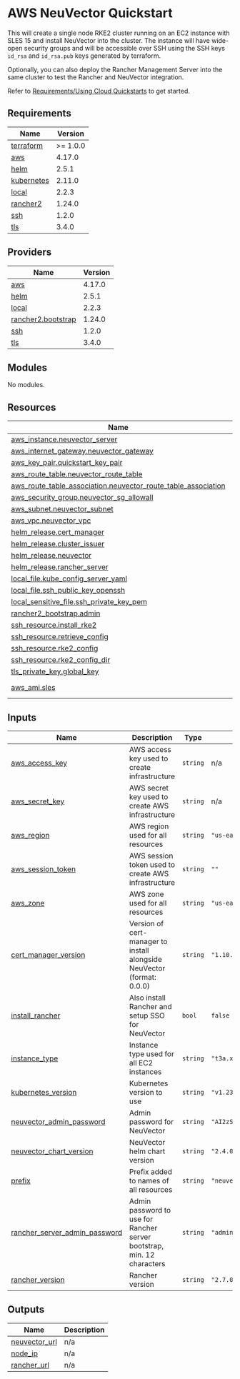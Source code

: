 # AWS NeuVector Quickstart

This will create a single node RKE2 cluster running on an EC2 instance with SLES 15 and install NeuVector into the cluster.
The instance will have wide-open security groups and will be accessible over SSH using the SSH keys
`id_rsa` and `id_rsa.pub` keys generated by terraform.

Optionally, you can also deploy the Rancher Management Server into the same cluster to test the Rancher and NeuVector integration.

Refer to [Requirements/Using Cloud Quickstarts](https://github.com/rancher/quickstart#requirements---cloud) to get started.

<!-- BEGIN_TF_DOCS -->
## Requirements

| Name | Version |
|------|---------|
| <a name="requirement_terraform"></a> [terraform](#requirement\_terraform) | >= 1.0.0 |
| <a name="requirement_aws"></a> [aws](#requirement\_aws) | 4.17.0 |
| <a name="requirement_helm"></a> [helm](#requirement\_helm) | 2.5.1 |
| <a name="requirement_kubernetes"></a> [kubernetes](#requirement\_kubernetes) | 2.11.0 |
| <a name="requirement_local"></a> [local](#requirement\_local) | 2.2.3 |
| <a name="requirement_rancher2"></a> [rancher2](#requirement\_rancher2) | 1.24.0 |
| <a name="requirement_ssh"></a> [ssh](#requirement\_ssh) | 1.2.0 |
| <a name="requirement_tls"></a> [tls](#requirement\_tls) | 3.4.0 |

## Providers

| Name | Version |
|------|---------|
| <a name="provider_aws"></a> [aws](#provider\_aws) | 4.17.0 |
| <a name="provider_helm"></a> [helm](#provider\_helm) | 2.5.1 |
| <a name="provider_local"></a> [local](#provider\_local) | 2.2.3 |
| <a name="provider_rancher2.bootstrap"></a> [rancher2.bootstrap](#provider\_rancher2.bootstrap) | 1.24.0 |
| <a name="provider_ssh"></a> [ssh](#provider\_ssh) | 1.2.0 |
| <a name="provider_tls"></a> [tls](#provider\_tls) | 3.4.0 |

## Modules

No modules.

## Resources

| Name | Type |
|------|------|
| [aws_instance.neuvector_server](https://registry.terraform.io/providers/hashicorp/aws/4.17.0/docs/resources/instance) | resource |
| [aws_internet_gateway.neuvector_gateway](https://registry.terraform.io/providers/hashicorp/aws/4.17.0/docs/resources/internet_gateway) | resource |
| [aws_key_pair.quickstart_key_pair](https://registry.terraform.io/providers/hashicorp/aws/4.17.0/docs/resources/key_pair) | resource |
| [aws_route_table.neuvector_route_table](https://registry.terraform.io/providers/hashicorp/aws/4.17.0/docs/resources/route_table) | resource |
| [aws_route_table_association.neuvector_route_table_association](https://registry.terraform.io/providers/hashicorp/aws/4.17.0/docs/resources/route_table_association) | resource |
| [aws_security_group.neuvector_sg_allowall](https://registry.terraform.io/providers/hashicorp/aws/4.17.0/docs/resources/security_group) | resource |
| [aws_subnet.neuvector_subnet](https://registry.terraform.io/providers/hashicorp/aws/4.17.0/docs/resources/subnet) | resource |
| [aws_vpc.neuvector_vpc](https://registry.terraform.io/providers/hashicorp/aws/4.17.0/docs/resources/vpc) | resource |
| [helm_release.cert_manager](https://registry.terraform.io/providers/hashicorp/helm/2.5.1/docs/resources/release) | resource |
| [helm_release.cluster_issuer](https://registry.terraform.io/providers/hashicorp/helm/2.5.1/docs/resources/release) | resource |
| [helm_release.neuvector](https://registry.terraform.io/providers/hashicorp/helm/2.5.1/docs/resources/release) | resource |
| [helm_release.rancher_server](https://registry.terraform.io/providers/hashicorp/helm/2.5.1/docs/resources/release) | resource |
| [local_file.kube_config_server_yaml](https://registry.terraform.io/providers/hashicorp/local/2.2.3/docs/resources/file) | resource |
| [local_file.ssh_public_key_openssh](https://registry.terraform.io/providers/hashicorp/local/2.2.3/docs/resources/file) | resource |
| [local_sensitive_file.ssh_private_key_pem](https://registry.terraform.io/providers/hashicorp/local/2.2.3/docs/resources/sensitive_file) | resource |
| [rancher2_bootstrap.admin](https://registry.terraform.io/providers/rancher/rancher2/1.24.0/docs/resources/bootstrap) | resource |
| [ssh_resource.install_rke2](https://registry.terraform.io/providers/loafoe/ssh/1.2.0/docs/resources/resource) | resource |
| [ssh_resource.retrieve_config](https://registry.terraform.io/providers/loafoe/ssh/1.2.0/docs/resources/resource) | resource |
| [ssh_resource.rke2_config](https://registry.terraform.io/providers/loafoe/ssh/1.2.0/docs/resources/resource) | resource |
| [ssh_resource.rke2_config_dir](https://registry.terraform.io/providers/loafoe/ssh/1.2.0/docs/resources/resource) | resource |
| [tls_private_key.global_key](https://registry.terraform.io/providers/hashicorp/tls/3.4.0/docs/resources/private_key) | resource |
| [aws_ami.sles](https://registry.terraform.io/providers/hashicorp/aws/4.17.0/docs/data-sources/ami) | data source |

## Inputs

| Name | Description | Type | Default | Required |
|------|-------------|------|---------|:--------:|
| <a name="input_aws_access_key"></a> [aws\_access\_key](#input\_aws\_access\_key) | AWS access key used to create infrastructure | `string` | n/a | yes |
| <a name="input_aws_secret_key"></a> [aws\_secret\_key](#input\_aws\_secret\_key) | AWS secret key used to create AWS infrastructure | `string` | n/a | yes |
| <a name="input_aws_region"></a> [aws\_region](#input\_aws\_region) | AWS region used for all resources | `string` | `"us-east-1"` | no |
| <a name="input_aws_session_token"></a> [aws\_session\_token](#input\_aws\_session\_token) | AWS session token used to create AWS infrastructure | `string` | `""` | no |
| <a name="input_aws_zone"></a> [aws\_zone](#input\_aws\_zone) | AWS zone used for all resources | `string` | `"us-east-1b"` | no |
| <a name="input_cert_manager_version"></a> [cert\_manager\_version](#input\_cert\_manager\_version) | Version of cert-manager to install alongside NeuVector (format: 0.0.0) | `string` | `"1.10.0"` | no |
| <a name="input_install_rancher"></a> [install\_rancher](#input\_install\_rancher) | Also install Rancher and setup SSO for NeuVector | `bool` | `false` | no |
| <a name="input_instance_type"></a> [instance\_type](#input\_instance\_type) | Instance type used for all EC2 instances | `string` | `"t3a.xlarge"` | no |
| <a name="input_kubernetes_version"></a> [kubernetes\_version](#input\_kubernetes\_version) | Kubernetes version to use | `string` | `"v1.23.14+rke2r1"` | no |
| <a name="input_neuvector_admin_password"></a> [neuvector\_admin\_password](#input\_neuvector\_admin\_password) | Admin password for NeuVector | `string` | `"AI2zSYMFuCZ3HUeyNNMj1urUpCSEfgE0"` | no |
| <a name="input_neuvector_chart_version"></a> [neuvector\_chart\_version](#input\_neuvector\_chart\_version) | NeuVector helm chart version | `string` | `"2.4.0"` | no |
| <a name="input_prefix"></a> [prefix](#input\_prefix) | Prefix added to names of all resources | `string` | `"neuvector-quickstart"` | no |
| <a name="input_rancher_server_admin_password"></a> [rancher\_server\_admin\_password](#input\_rancher\_server\_admin\_password) | Admin password to use for Rancher server bootstrap, min. 12 characters | `string` | `"adminadminadmin"` | no |
| <a name="input_rancher_version"></a> [rancher\_version](#input\_rancher\_version) | Rancher version | `string` | `"2.7.0"` | no |

## Outputs

| Name | Description |
|------|-------------|
| <a name="output_neuvector_url"></a> [neuvector\_url](#output\_neuvector\_url) | n/a |
| <a name="output_node_ip"></a> [node\_ip](#output\_node\_ip) | n/a |
| <a name="output_rancher_url"></a> [rancher\_url](#output\_rancher\_url) | n/a |
<!-- END_TF_DOCS -->
